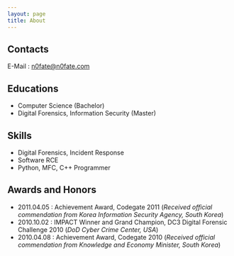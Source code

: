 ```yaml
---
layout: page
title: About
---
```


## Contacts
E-Mail : n0fate@n0fate.com

## Educations
* Computer Science (Bachelor)
* Digital Forensics, Information Security (Master)

## Skills
* Digital Forensics, Incident Response
* Software RCE
* Python, MFC, C++ Programmer

## Awards and Honors
* 2011.04.05 : Achievement Award, Codegate 2011 (*Received official commendation from Korea Information Security Agency, South Korea*)
* 2010.10.02 : IMPACT Winner and Grand Champion, DC3 Digital Forensic Challenge 2010 (*DoD Cyber Crime Center, USA*)
* 2010.04.08 : Achievement Award, Codegate 2010 (*Received official commendation from Knowledge and Economy Minister, South Korea*)
